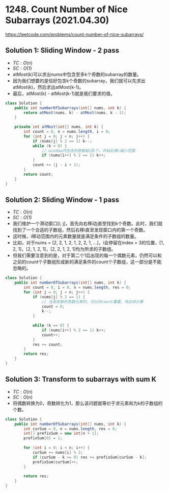 # 1248. Count Number of Nice Subarrays (2021.04.30)

https://leetcode.com/problems/count-number-of-nice-subarrays/

## Solution 1: Sliding Window - 2 pass

- $TC:O(n)$
- $SC:O(1)$
- atMost(k)可以求出nums中包含至多k个奇数的subarray的数量。
- 因为我们想要的是恰好包含k个奇数的subarray，我们就可以先求出atMost(k)，然后求出atMost(k-1)。
- 最后，atMost(k) - atMost(k-1)就是我们要求的值。

```java
class Solution {
    public int numberOfSubarrays(int[] nums, int k) {
        return atMost(nums, k) - atMost(nums, k - 1);
    }
    
    private int atMost(int[] nums, int k) {
        int count = 0, n = nums.length, i = 0;
        for (int j = 0; j < n; j++) {
            if (nums[j] % 2 == 1) k--;
            while (k < 0) {
                // window内包含的奇数超过k个，开始右移i缩小范围
                if (nums[i++] % 2 == 1) k++;
            }
            count += (j - i + 1);
        }
        return count;
    }
}
```

## Solution 2: Sliding Window - 1 pass

- $TC:O(n)$
- $SC:O(1)$
- 我们维护一个滑动窗口[i, j]，首先向右移动j直至找到k个奇数。此时，我们就找到了一个合适的子数组，然后右移i直至发现窗口内的第一个奇数。
- 这时候，i移动范围内的元素数量就是满足条件的子数组的数量。
- 比如，对于nums = [2, 2, 1, 2, 1, 2, 2, 1, ...]，i会停留在index = 3的位置，[1, 2, 1]，[2, 1, 2, 1]，[2, 2, 1, 2, 1]均为所求的子数组。
- 但我们需要注意到的是，对于第二个1后出现的每一个偶数元素，仍然可以和之前的count个子数组形成新的满足条件的count个子数组，这一部分是不能忽略的。

```java
class Solution {
    public int numberOfSubarrays(int[] nums, int k) {
        int count = 0, i = 0, n = nums.length, res = 0;
        for (int j = 0; j < n; j++) {
            if (nums[j] % 2 == 1) {
                // 当发现新的奇数元素时，可以将count重置，待后续计算
                count = 0;
                k--;
            }
            
            while (k == 0) {
                if (nums[i++] % 2 == 1) k++;
                count++;
            }
            res += count;
        }
        return res;
    }
}
```

## Solution 3: Transform to subarrays with sum K

- $TC:O(n)$
- $SC:O(n)$
- 将偶数转换为0，奇数转化为1，那么该问题就等价于求元素和为k的子数组的个数。

```java
class Solution {
    public int numberOfSubarrays(int[] nums, int k) {
        int curSum = 0, n = nums.length, res = 0;
        int[] prefixSum = new int[n + 1];
        prefixSum[0] = 1;
        
        for (int i = 0; i < n; i++) {
            curSum += nums[i] % 2;
            if (curSum - k >= 0) res += prefixSum[curSum - k];
            prefixSum[curSum]++;
        }
        
        return res;
    }
}
```